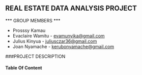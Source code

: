 ## REAL ESTATE DATA ANALYSIS PROJECT

*** GROUP MEMBERS ***
- Prosssy Kamau
- Evaclaire Wamitu - evamunyika@gmail.com
- Julius Kinyua - juliusczar36@gmail.com
- Joan Nyamache - kerubonyamache@gmail.com

###PROJECT DESCRIPTION

#### Table Of Content
